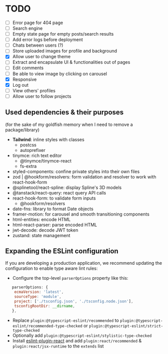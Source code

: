 # TODO

- [ ] Error page for 404 page
- [ ] Search engine
- [ ] Empty state page for empty posts/search results
- [ ] Add error logs before deployment
- [ ] Chats between users (?)
- [ ] Store uploaded images for profile and background
- [x] Allow user to change theme
- [ ] Extract and encapsulate UI & functionalities out of pages
- [ ] Edit comments
- [ ] Be able to view image by clicking on carousel
- [x] Responsive
- [x] Log out
- [ ] View others' profiles
- [ ] Allow user to follow projects

## Used dependencies & their purposes

(for the sake of my goldfish memory when I need to remove a package/library)

- **Tailwind**: inline styles with classes
  - postcss
  - autoprefixer
- tinymce: rich text editor
  - @tinymce/tinymce-react
  - fs-extra
- styled-components: confine private styles into their own files
- zod | @hookform/resolvers: form validation and resolver to work with react-hook-form
- @splinetool/react-spline: display Spline's 3D models
- @tanstack/react-query: react query API calls
- react-hook-form: to validate form inputs
  - @hookform/resolvers
- date-fns: library to format Date objects
- framer-motion: for carousel and smooth transitioning components
- html-entities: encode HTML
- html-react-parser: parse encoded HTML
- jwt-decode: decode JWT token
- zustand: state management

## Expanding the ESLint configuration

If you are developing a production application, we recommend updating the configuration to enable type aware lint rules:

- Configure the top-level `parserOptions` property like this:

```js
   parserOptions: {
    ecmaVersion: 'latest',
    sourceType: 'module',
    project: ['./tsconfig.json', './tsconfig.node.json'],
    tsconfigRootDir: __dirname,
   },
```

- Replace `plugin:@typescript-eslint/recommended` to `plugin:@typescript-eslint/recommended-type-checked` or `plugin:@typescript-eslint/strict-type-checked`
- Optionally add `plugin:@typescript-eslint/stylistic-type-checked`
- Install [eslint-plugin-react](https://github.com/jsx-eslint/eslint-plugin-react) and add `plugin:react/recommended` & `plugin:react/jsx-runtime` to the `extends` list
